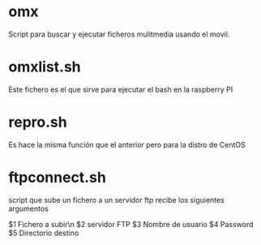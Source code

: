 omx
===
Script para buscar y ejecutar ficheros mulitmedia usando el movil.

omxlist.sh
==========
Este fichero es el que sirve para ejecutar el bash en la raspberry PI

repro.sh
========
Es hace la misma función que el anterior pero para la distro de CentOS

ftpconnect.sh
========
script que sube un fichero a un servidor ftp
recibe los siguientes argumentos

$1 Fichero a subir\n
$2 servidor FTP
$3 Nombre de usuario
$4 Password
$5 Directorio destino
